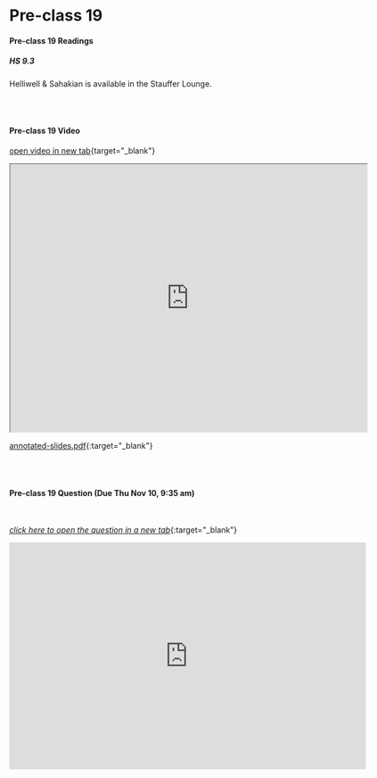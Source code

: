 # Pre-class 19

#### Pre-class 19 Readings

##### HS 9.3

Helliwell & Sahakian is available in the Stauffer Lounge.  

<br>
<br>

#### Pre-class 19 Video
[open video in new tab](https://drive.google.com/file/d/1iAKABIvBSy62iV-c27wtv3AAkzz3B9HV){target="_blank"}
<iframe src="https://drive.google.com/file/d/1iAKABIvBSy62iV-c27wtv3AAkzz3B9HV/preview" width="640" height="480" allowfullscreen>Loading…
</iframe>

[annotated-slides.pdf](https://drive.google.com/file/d/1wky87fFnpZU2PLACqxjyF8492b69iOU-/view?usp=sharing){:target="_blank"}

<br>
<br>

#### Pre-class 19 Question (Due Thu Nov 10, 9:35 am)

<br>

[*click here to open the question in a new tab*](https://forms.gle/6vJM835N1iuUix1H7){:target="_blank"}

<iframe src="https://docs.google.com/forms/d/e/1FAIpQLSfL-S6mAQ8dOx14NI_PTOZCm9MTe1-XWC664ygwYXDZtRyzJg/viewform?embedded=true" width="640" height="407" frameborder="0" marginheight="0" marginwidth="0">Loading…
</iframe>

